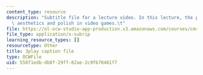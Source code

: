 ```yaml
---
content_type: resource
description: "Subtitle file for a lecture video. In this lecture, the professors discuss\
  \ aesthetics and polish in video games.\t"
file: https://ol-ocw-studio-app-production.s3.amazonaws.com/courses/cms-611j-creating-video-games-fall-2014/55071edbdb8f29ff82ae2c9fb70461f7_0teK9aXB0GI.srt
file_type: application/x-subrip
learning_resource_types: []
resourcetype: Other
title: 3play caption file
type: OCWFile
uid: 55071edb-db8f-29ff-82ae-2c9fb70461f7
---
```

